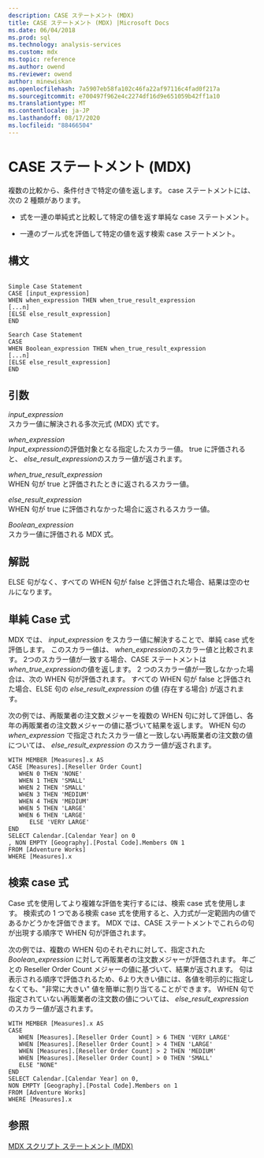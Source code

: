 ```yaml
---
description: CASE ステートメント (MDX)
title: CASE ステートメント (MDX) |Microsoft Docs
ms.date: 06/04/2018
ms.prod: sql
ms.technology: analysis-services
ms.custom: mdx
ms.topic: reference
ms.author: owend
ms.reviewer: owend
author: minewiskan
ms.openlocfilehash: 7a5907eb58fa102c46fa22af97116c4fad0f217a
ms.sourcegitcommit: e700497f962e4c2274df16d9e651059b42ff1a10
ms.translationtype: MT
ms.contentlocale: ja-JP
ms.lasthandoff: 08/17/2020
ms.locfileid: "88466504"
---
```

# <a name="case-statement-mdx"></a>CASE ステートメント (MDX)


  複数の比較から、条件付きで特定の値を返します。 case ステートメントには、次の 2 種類があります。  
  
-   式を一連の単純式と比較して特定の値を返す単純な case ステートメント。  
  
-   一連のブール式を評価して特定の値を返す検索 case ステートメント。  
  
## <a name="syntax"></a>構文  
  
```  
  
Simple Case Statement  
CASE [input_expression]  
WHEN when_expression THEN when_true_result_expression  
[...n]  
[ELSE else_result_expression]  
END  
  
Search Case Statement  
CASE   
WHEN Boolean_expression THEN when_true_result_expression  
[...n]  
[ELSE else_result_expression]  
END  
```  
  
## <a name="arguments"></a>引数  
 *input_expression*  
 スカラー値に解決される多次元式 (MDX) 式です。  
  
 *when_expression*  
 *Input_expression*の評価対象となる指定したスカラー値。 true に評価されると、 *else_result_expression*のスカラー値が返されます。  
  
 *when_true_result_expression*  
 WHEN 句が true と評価されたときに返されるスカラー値。  
  
 *else_result_expression*  
 WHEN 句が true に評価されなかった場合に返されるスカラー値。  
  
 *Boolean_expression*  
 スカラー値に評価される MDX 式。  
  
## <a name="remarks"></a>解説  
 ELSE 句がなく、すべての WHEN 句が false と評価された場合、結果は空のセルになります。  
  
## <a name="simple-case-expression"></a>単純 Case 式  
 MDX では、 *input_expression* をスカラー値に解決することで、単純 case 式を評価します。 このスカラー値は、 *when_expression*のスカラー値と比較されます。 2つのスカラー値が一致する場合、CASE ステートメントは *when_true_expression*の値を返します。 2 つのスカラー値が一致しなかった場合は、次の WHEN 句が評価されます。 すべての WHEN 句が false と評価された場合、ELSE 句の *else_result_expression* の値 (存在する場合) が返されます。  
  
 次の例では、再販業者の注文数メジャーを複数の WHEN 句に対して評価し、各年の再販業者の注文数メジャーの値に基づいて結果を返します。 WHEN 句の *when_expression* で指定されたスカラー値と一致しない再販業者の注文数の値については、 *else_result_expression* のスカラー値が返されます。  
  
```  
WITH MEMBER [Measures].x AS   
CASE [Measures].[Reseller Order Count]  
   WHEN 0 THEN 'NONE'  
   WHEN 1 THEN 'SMALL'  
   WHEN 2 THEN 'SMALL'  
   WHEN 3 THEN 'MEDIUM'  
   WHEN 4 THEN 'MEDIUM'  
   WHEN 5 THEN 'LARGE'  
   WHEN 6 THEN 'LARGE'  
      ELSE 'VERY LARGE'  
END  
SELECT Calendar.[Calendar Year] on 0  
, NON EMPTY [Geography].[Postal Code].Members ON 1  
FROM [Adventure Works]  
WHERE [Measures].x  
```  
  
## <a name="searched-case-expression"></a>検索 case 式  
 Case 式を使用してより複雑な評価を実行するには、検索 case 式を使用します。 検索式の 1 つである検索 case 式を使用すると、入力式が一定範囲内の値であるかどうかを評価できます。 MDX では、CASE ステートメントでこれらの句が出現する順序で WHEN 句が評価されます。  
  
 次の例では、複数の WHEN 句のそれぞれに対して、指定された *Boolean_expression* に対して再販業者の注文数メジャーが評価されます。 年ごとの Reseller Order Count メジャーの値に基づいて、結果が返されます。 句は表示される順序で評価されるため、6より大きい値には、各値を明示的に指定しなくても、"非常に大きい" 値を簡単に割り当てることができます。 WHEN 句で指定されていない再販業者の注文数の値については、 *else_result_expression* のスカラー値が返されます。  
  
```  
WITH MEMBER [Measures].x AS   
CASE   
   WHEN [Measures].[Reseller Order Count] > 6 THEN 'VERY LARGE'  
   WHEN [Measures].[Reseller Order Count] > 4 THEN 'LARGE'  
   WHEN [Measures].[Reseller Order Count] > 2 THEN 'MEDIUM'  
   WHEN [Measures].[Reseller Order Count] > 0 THEN 'SMALL'  
   ELSE "NONE"  
END  
SELECT Calendar.[Calendar Year] on 0,  
NON EMPTY [Geography].[Postal Code].Members on 1  
FROM [Adventure Works]  
WHERE [Measures].x  
```  
  
## <a name="see-also"></a>参照  
 [MDX スクリプト ステートメント &#40;MDX&#41;](../mdx/mdx-scripting-statements-mdx.md)  
  
  
